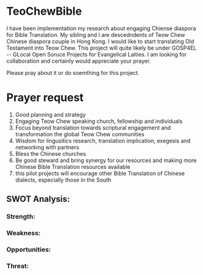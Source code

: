 # TeoChewBible

I have been implementation my research about engaging Chiense diaspora for Bible Translation.
My sibling and I are descedndents of Teow Chew Chinese diaspora couple in Hong Kong.
I would like to start translating Old Testament into Teow Chew. This project will quite likely be under GOSP4EL -- GLocal Open Soruce Projects for Evangelical Laities. I am looking for collaboration and certainly would appreciate your prayer.

Please pray about it or do soemthing for this project. 

# Prayer request

1. Good planning and strategy
2. Engaging Teow Chew speaking church, fellowship and individuals
3. Focus beyond translation towards scriptural engagement and transformation the global Teow Chew communities
4. Wisdom for lingusitics research, translation implication, exegesis and networking with partners
5. Bless the Chinese churches
6. Be good steward and bring synergy for our resources and making more Chinese Bible Translation resources available
7. this pilot projects will encourage other Bible Translation of Chinese dialects, especially those in the South



## SWOT Analysis:

### Strength:





### Weakness:





### Opportunities:






### Threat:



